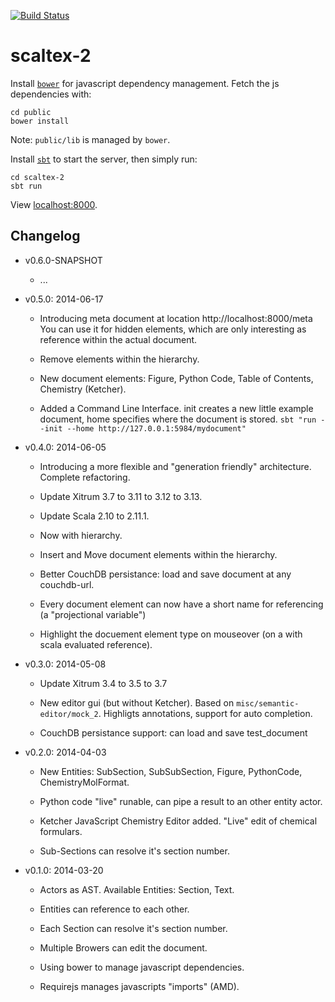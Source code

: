 [![Build Status](https://travis-ci.org/themerius/scaltex-2.png?branch=master)](https://travis-ci.org/themerius/scaltex-2)

scaltex-2
=========

Install [`bower`](http://bower.io/) for javascript dependency management.
Fetch the js dependencies with:

    cd public
    bower install

Note: `public/lib` is managed by `bower`.

Install [`sbt`](http://www.scala-sbt.org/) to start the server,
then simply run:

    cd scaltex-2
    sbt run

View [localhost:8000](http://localhost:8000/).

<!-- If you want to run the tests for the javascript frontend then you should
install [`DalekJS`](http://dalekjs.com/).

    cd public
    npm install
    dalek test/*.js

Or if testing on Google Chrome:

    dalek test/*.js -b chrome

Note: The tests need the server on [localhost:8000](http://localhost:8000/). -->

Changelog
---------

* v0.6.0-SNAPSHOT

  * ...

* v0.5.0: 2014-06-17

  * Introducing meta document at location http://localhost:8000/meta
    You can use it for hidden elements, which are only interesting as reference
    within the actual document.

  * Remove elements within the hierarchy.

  * New document elements: Figure, Python Code, Table of Contents, Chemistry (Ketcher).

  * Added a Command Line Interface. init creates a new little example document,
    home specifies where the document is stored.
    `sbt "run --init --home http://127.0.0.1:5984/mydocument"`

* v0.4.0: 2014-06-05

  * Introducing a more flexible and "generation friendly" architecture.
    Complete refactoring.

  * Update Xitrum 3.7 to 3.11 to 3.12 to 3.13.

  * Update Scala 2.10 to 2.11.1.

  * Now with hierarchy.

  * Insert and Move document elements within the hierarchy.

  * Better CouchDB persistance: load and save document at any couchdb-url.

  * Every document element can now have a short name for referencing
    (a "projectional variable")

  * Highlight the docuement element type on mouseover (on a with scala evaluated reference).

* v0.3.0: 2014-05-08

  * Update Xitrum 3.4 to 3.5 to 3.7

  * New editor gui (but without Ketcher). Based on `misc/semantic-editor/mock_2`.
    Highligts annotations, support for auto completion.

  * CouchDB persistance support: can load and save test_document

* v0.2.0: 2014-04-03

  * New Entities: SubSection, SubSubSection, Figure, PythonCode, ChemistryMolFormat.

  * Python code "live" runable, can pipe a result to an other entity actor.

  * Ketcher JavaScript Chemistry Editor added. "Live" edit of chemical formulars.

  * Sub-Sections can resolve it's section number.

* v0.1.0: 2014-03-20

  * Actors as AST. Available Entities: Section, Text.

  * Entities can reference to each other.

  * Each Section can resolve it's section number.

  * Multiple Browers can edit the document.

  * Using bower to manage javascript dependencies.

  * Requirejs manages javascripts "imports" (AMD).
